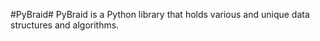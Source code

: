 #PyBraid#
PyBraid is a Python library that holds various and unique data structures and algorithms.
